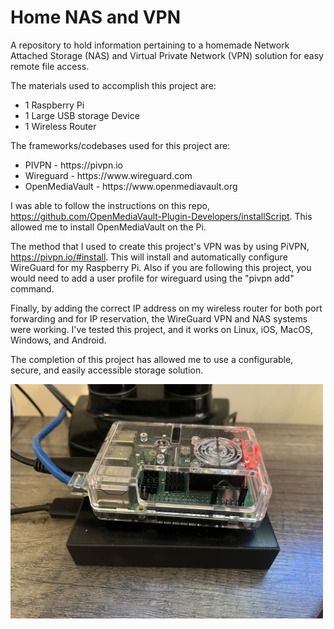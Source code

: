 # Home NAS and VPN
A repository to hold information pertaining to a homemade Network Attached Storage (NAS) and Virtual Private Network (VPN) solution for easy remote file access.

The materials used to accomplish this project are:
<ul>
  <li>1 Raspberry Pi</li>
  <li>1 Large USB storage Device</li>
  <li>1 Wireless Router</li>
</ul>

The frameworks/codebases used for this project are:
<ul>
  <li>PIVPN - https://pivpn.io</li>
  <li>Wireguard - https://www.wireguard.com</li>
  <li>OpenMediaVault - https://www.openmediavault.org</li>
</ul>

I was able to follow the instructions on this repo, https://github.com/OpenMediaVault-Plugin-Developers/installScript. This allowed me
to install OpenMediaVault on the Pi.

The method that I used to create this project's VPN was by using PiVPN, https://pivpn.io/#install. This will install and automatically configure WireGuard for my Raspberry Pi.
Also if you are following this project, you would need to add a user profile for wireguard using the "pivpn add" command.

Finally, by adding the correct IP address on my wireless router for both port forwarding and for IP reservation, the WireGuard VPN and NAS systems were working.
I've tested this project, and it works on Linux, iOS, MacOS, Windows, and Android.

The completion of this project has allowed me to use a configurable, secure, and easily accessible storage solution.


<img src="IMG_3446.jpeg" width="500"/>
